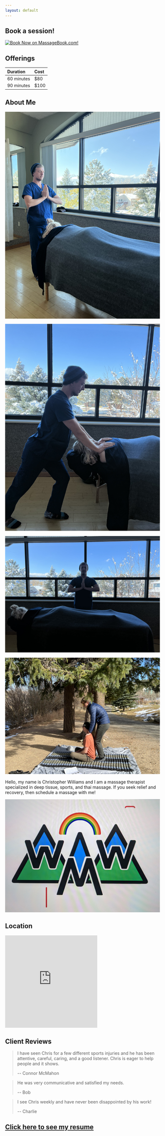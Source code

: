 ```yaml
---
layout: default
---
```


<head>
  <title>Williams Wellness Massage (work in progress)</title>
  <link rel="icon" type="image/x-icon" href="favicon.ico" />
</head>

## Book a session!

<a href="https://www.massagebook.com/biz/williams-wellness#services"><img src="http://www.massagebook.com/home/img/getbutton/button-booknow.png" alt="Book Now on MassageBook.com!" border="0"></a>

## Offerings

| Duration   | Cost |
|:-----------|:-----|
| 60 minutes | $80  |
| 90 minutes | $100 |

## About Me

![top_prayer](top_prayer.jpg)

![shoulder](shoulder.jpg)

![side_prayer](side_prayer.jpg)

![thai](thai.jpg)

Hello, my name is Christopher Williams and I am a massage therapist specialized in deep tissue, sports, and thai massage. If you seek relief and recovery, then schedule a massage with me!

![logo](logo.jpg)

## Location

<iframe src="https://www.google.com/maps/embed?pb=!1m18!1m12!1m3!1d195356.59251547535!2d-105.51358925659213!3d40.08775113393526!2m3!1f0!2f0!3f0!3m2!1i1024!2i768!4f13.1!3m3!1m2!1s0x876bdbec62ae71c5%3A0x7f490073a9b047cd!2sBoulder%20County%2C%20CO!5e0!3m2!1sen!2sus!4v1665374274088!5m2!1sen!2sus" width="300" height="300" style="border:0;" allowfullscreen="" loading="lazy" referrerpolicy="no-referrer-when-downgrade"></iframe>

## Client Reviews

> I have seen Chris for a few different sports injuries and he has been attentive, careful, caring, and a good listener. Chris is eager to help people and it shows.
>
> -- Connor McMahon

> He was very communicative and satisfied my needs.
>
> -- Bob

> I see Chris weekly and have never been disappointed by his work!
>
> -- Charlie

## [Click here to see my resume](https://drive.google.com/file/d/1PgyD9hy7lw4lrq__PkpHzD3eLOtQkDWe)

